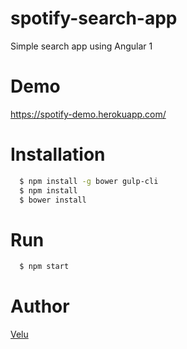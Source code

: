 # spotify-search-app
Simple search app using Angular 1 

# Demo
https://spotify-demo.herokuapp.com/

# Installation
```sh
  $ npm install -g bower gulp-cli
  $ npm install
  $ bower install
```

# Run
```sh
  $ npm start
```

# Author
[Velu](mailto:velu_developer@yahoo.com)

